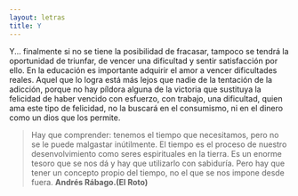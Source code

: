 ```yaml
---
layout: letras
title: Y
---
```


Y... finalmente si no se tiene la posibilidad de
fracasar, tampoco se tendrá la oportunidad
de triunfar, de vencer una dificultad y sentir
satisfacción por ello. En la educación es importante
adquirir el amor a vencer dificultades reales. Aquel
que lo logra está más lejos que nadie de la tentación
de la adicción, porque no hay píldora alguna de la
victoria que sustituya la felicidad de haber vencido
con esfuerzo, con trabajo, una dificultad, quien ama
este tipo de felicidad, no la buscará en el
consumismo, ni en el dinero como un dios que los
permite.

>Hay que comprender:
>tenemos el tiempo que necesitamos,
>pero no se le puede malgastar inútilmente.
>El tiempo es el proceso
>de nuestro desenvolvimiento como
>seres espirituales en la tierra.
>Es un enorme tesoro que se nos dá
>y hay que utilizarlo con sabiduría.
>Pero hay que tener un concepto propio 
>del tiempo,
>no el que se nos impone desde fuera.
>**Andrés Rábago.(El Roto)**
